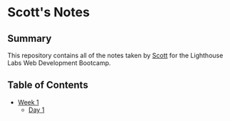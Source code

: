 # Scott's Notes

## Summary

This repository contains all of the notes taken by [Scott](https://github.com/ScottRoberts0/) for the Lighthouse Labs Web Development Bootcamp.

## Table of Contents

* [Week 1](/Week_1)
  * [Day 1](/Week_1/Day_1)